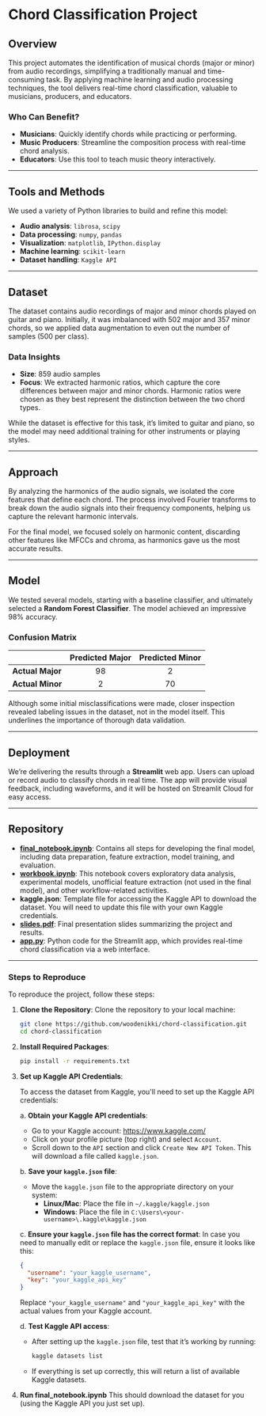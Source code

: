 # Chord Classification Project

## Overview

This project automates the identification of musical chords (major or minor) from audio recordings, simplifying a traditionally manual and time-consuming task. By applying machine learning and audio processing techniques, the tool delivers real-time chord classification, valuable to musicians, producers, and educators.

### Who Can Benefit?

- **Musicians**: Quickly identify chords while practicing or performing.
- **Music Producers**: Streamline the composition process with real-time chord analysis.
- **Educators**: Use this tool to teach music theory interactively.

---

## Tools and Methods

We used a variety of Python libraries to build and refine this model:

- **Audio analysis**: `librosa`, `scipy`
- **Data processing**: `numpy`, `pandas`
- **Visualization**: `matplotlib`, `IPython.display`
- **Machine learning**: `scikit-learn`
- **Dataset handling**: `Kaggle API`

---

## Dataset

The dataset contains audio recordings of major and minor chords played on guitar and piano. Initially, it was imbalanced with 502 major and 357 minor chords, so we applied data augmentation to even out the number of samples (500 per class).

### Data Insights

- **Size**: 859 audio samples
- **Focus**: We extracted harmonic ratios, which capture the core differences between major and minor chords. Harmonic ratios were chosen as they best represent the distinction between the two chord types.
  
While the dataset is effective for this task, it’s limited to guitar and piano, so the model may need additional training for other instruments or playing styles.

---

## Approach

By analyzing the harmonics of the audio signals, we isolated the core features that define each chord. The process involved Fourier transforms to break down the audio signals into their frequency components, helping us capture the relevant harmonic intervals.

For the final model, we focused solely on harmonic content, discarding other features like MFCCs and chroma, as harmonics gave us the most accurate results.

---

## Model

We tested several models, starting with a baseline classifier, and ultimately selected a **Random Forest Classifier**. The model achieved an impressive 98% accuracy.

### Confusion Matrix

|               | Predicted Major | Predicted Minor |
|---------------|:---------------:|:---------------:|
| **Actual Major** |      98         |       2         |
| **Actual Minor** |      2          |      70         |

Although some initial misclassifications were made, closer inspection revealed labeling issues in the dataset, not in the model itself. This underlines the importance of thorough data validation.

---

## Deployment

We’re delivering the results through a **Streamlit** web app. Users can upload or record audio to classify chords in real time. The app will provide visual feedback, including waveforms, and it will be hosted on Streamlit Cloud for easy access.

---

## Repository

- **[final_notebook.ipynb](final_notebook.ipynb)**: Contains all steps for developing the final model, including data preparation, feature extraction, model training, and evaluation.
- **[workbook.ipynb](workbook.ipynb)**: This notebook covers exploratory data analysis, experimental models, unofficial feature extraction (not used in the final model), and other workflow-related activities.
- **kaggle.json**: Template file for accessing the Kaggle API to download the dataset. You will need to update this file with your own Kaggle credentials.
- **[slides.pdf](slides.pdf)**: Final presentation slides summarizing the project and results.
- **[app.py](app.py)**: Python code for the Streamlit app, which provides real-time chord classification via a web interface.

---

### Steps to Reproduce

To reproduce the project, follow these steps:

1. **Clone the Repository**:
   Clone the repository to your local machine:
   ```bash
   git clone https://github.com/woodenikki/chord-classification.git
   cd chord-classification
   ```

1. **Install Required Packages**:
    ```bash
    pip install -r requirements.txt
    ```

3. **Set up Kaggle API Credentials**:

   To access the dataset from Kaggle, you'll need to set up the Kaggle API credentials:

   a. **Obtain your Kaggle API credentials**:
      - Go to your Kaggle account: https://www.kaggle.com/
      - Click on your profile picture (top right) and select `Account`.
      - Scroll down to the `API` section and click `Create New API Token`. This will download a file called `kaggle.json`.

   b. **Save your `kaggle.json` file**:
      - Move the `kaggle.json` file to the appropriate directory on your system:
        - **Linux/Mac**: Place the file in `~/.kaggle/kaggle.json`
        - **Windows**: Place the file in `C:\Users\<your-username>\.kaggle\kaggle.json`

   c. **Ensure your `kaggle.json` file has the correct format**:
      In case you need to manually edit or replace the `kaggle.json` file, ensure it looks like this:
      ```json
      {
        "username": "your_kaggle_username",
        "key": "your_kaggle_api_key"
      }
      ```
      Replace `"your_kaggle_username"` and `"your_kaggle_api_key"` with the actual values from your Kaggle account.

   d. **Test Kaggle API access**:
      - After setting up the `kaggle.json` file, test that it’s working by running:
        ```bash
        kaggle datasets list
        ```
      - If everything is set up correctly, this will return a list of available Kaggle datasets.

4. **Run final_notebook.ipynb**
    This should download the dataset for you (using the Kaggle API you just set up).
